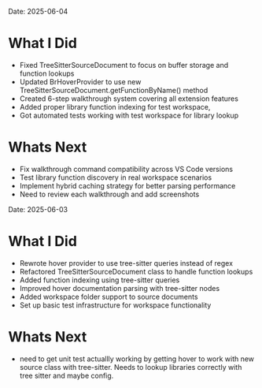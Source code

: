 Date: 2025-06-04
# What I Did
* Fixed TreeSitterSourceDocument to focus on buffer storage and function lookups
* Updated BrHoverProvider to use new TreeSitterSourceDocument.getFunctionByName() method
* Created 6-step walkthrough system covering all extension features
* Added proper library function indexing for test workspace,
* Got automated tests working with test workspace for library lookup

# Whats Next
* Fix walkthrough command compatibility across VS Code versions
* Test library function discovery in real workspace scenarios
* Implement hybrid caching strategy for better parsing performance
* Need to review each walkthrough and add screenshots

Date: 2025-06-03
# What I Did
* Rewrote hover provider to use tree-sitter queries instead of regex
* Refactored TreeSitterSourceDocument class to handle function lookups
* Added function indexing using tree-sitter queries
* Improved hover documentation parsing with tree-sitter nodes
* Added workspace folder support to source documents
* Set up basic test infrastructure for workspace functionality

# Whats Next
* need to get unit test actuallly working by getting hover to work with new source class with tree-sitter.  Needs to lookup libraries correctly with tree sitter and maybe config.
